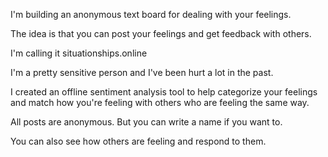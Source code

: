 I'm building an anonymous text board for dealing with your feelings.

The idea is that you can post your feelings and get feedback with others.

I'm calling it situationships.online

I'm a pretty sensitive person and I've been hurt a lot in the past.

I created an offline sentiment analysis tool to help categorize your feelings and match how you're feeling with others who are feeling the same way.

All posts are anonymous. But you can write a name if you want to.

You can also see how others are feeling and respond to them.


